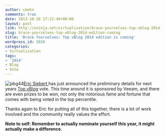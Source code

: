 ```yaml
---
author: cmohn
comments: true
date: 2013-10-28 17:21:46+00:00
layout: post
link: http://vninja.net/virtualization/brace-yourselves-top-vblog-2014-edition-coming/
slug: brace-yourselves-top-vblog-2014-edition-coming
title: 'Brace Yourselves: Top vBlog 2014 edition is coming'
wordpress_id: 2828
categories:
- Virtualization
tags:
- '2014'
- Blog
- Vote
---
```


![pbg44](http://vninja.net/wordpress/wp-content/uploads/2013/10/pbg44-300x225.jpg)[Eric Siebert ](https://twitter.com/ericsiebert)has just announced the preliminary details for next years [Top vBlog](http://vsphere-land.com/news/coming-soon-top-vblog-2014-edition.html) vote. This time around it is sponsored by Veeam, and there are even prizes to be won, not only the notorious fame and fortune that comes with being voted in the top percentile.

Thanks again to Eric for putting all of this together, there is a lot of work involved and the community really values the effort.

**Note to self: Remember to actually nominate yourself this year, it might actually make a difference.**
